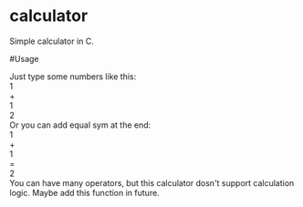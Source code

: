 # calculator
Simple calculator in C.

#Usage

Just type some numbers like this:
<br />
1
<br />
+
<br />
1
<br />
2
<br />
Or you can add equal sym at the end:
<br />
1
<br />
+
<br />
1
<br />
$=$
<br />
2
<br />
You can have many operators, but this calculator dosn't support calculation logic. Maybe add this function in future.

